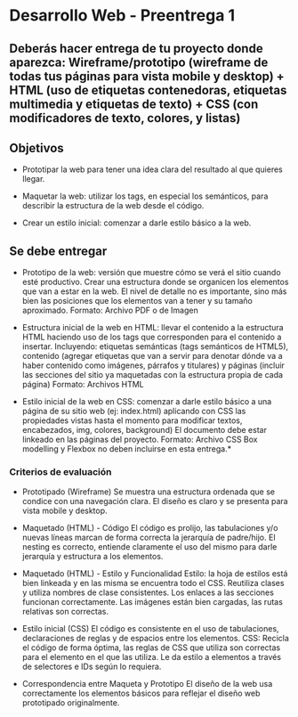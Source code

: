 # Desarrollo Web - Preentrega 1

## Deberás hacer entrega de tu proyecto donde aparezca: Wireframe/prototipo (wireframe de todas tus páginas para vista mobile y desktop) + HTML (uso de etiquetas contenedoras, etiquetas multimedia y etiquetas de texto) + CSS (con modificadores de texto, colores, y listas)

## Objetivos
+ Prototipar la web para tener una idea clara del resultado al que quieres llegar.

+ Maquetar la web: utilizar los tags, en especial los semánticos, para describir la estructura de la web desde el código.

+ Crear un estilo inicial: comenzar a darle estilo básico a la web.

## Se debe entregar
+ Prototipo de la web: versión que muestre cómo se verá el sitio cuando esté productivo. Crear una estructura donde se organicen los elementos que van a estar en la web. El nivel de detalle no es importante, sino más bien las posiciones que los elementos van a tener y su tamaño aproximado. Formato: Archivo PDF o de Imagen

+ Estructura inicial de la web en HTML: llevar el contenido a la estructura HTML haciendo uso de los tags que corresponden para el contenido a insertar. Incluyendo: etiquetas semánticas (tags semánticos de HTML5), contenido (agregar etiquetas que van a servir para denotar dónde va a haber contenido como imágenes, párrafos y titulares) y páginas (incluir las secciones del sitio ya maquetadas con la estructura propia de cada página) Formato: Archivos HTML

+ Estilo inicial de la web en CSS: comenzar a darle estilo básico a una página de su sitio web (ej: index.html) aplicando con CSS las propiedades vistas hasta el momento para modificar textos, encabezados, img, colores, background) El documento debe estar linkeado en las páginas del proyecto. Formato: Archivo CSS Box modelling y Flexbox no deben incluirse en esta entrega.*

### Criterios de evaluación
+ Prototipado (Wireframe) Se muestra una estructura ordenada que se condice con una navegación clara. El diseño es claro y se presenta para vista mobile y desktop.

+ Maquetado (HTML) - Código El código es prolijo, las tabulaciones y/o nuevas líneas marcan de forma correcta la jerarquía de padre/hijo. El nesting es correcto, entiende claramente el uso del mismo para darle jerarquía y estructura a los elementos.

+ Maquetado (HTML) - Estilo y Funcionalidad Estilo: la hoja de estilos está bien linkeada y en las misma se encuentra todo el CSS. Reutiliza clases y utiliza nombres de clase consistentes. Los enlaces a las secciones funcionan correctamente. Las imágenes están bien cargadas, las rutas relativas son correctas.

+ Estilo inicial (CSS) El código es consistente en el uso de tabulaciones, declaraciones de reglas y de espacios entre los elementos. CSS: Recicla el código de forma óptima, las reglas de CSS que utiliza son correctas para el elemento en el que las utiliza. Le da estilo a elementos a través de selectores e IDs según lo requiera.

+ Correspondencia entre Maqueta y Prototipo El diseño de la web usa correctamente los elementos básicos para reflejar el diseño web prototipado originalmente.